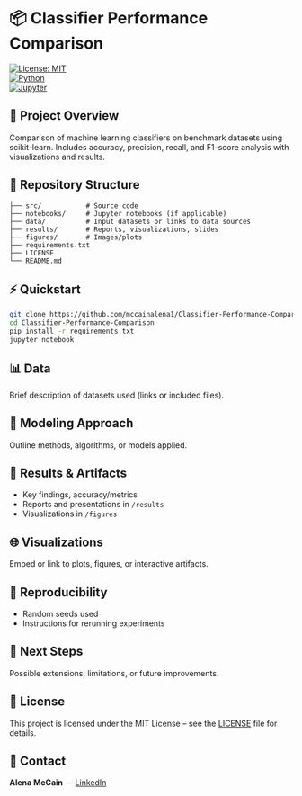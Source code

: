 # 📦 Classifier Performance Comparison

[![License: MIT](https://img.shields.io/badge/License-MIT-yellow.svg)](LICENSE)  
[![Python](https://img.shields.io/badge/Python-3.8+-blue)]()  
[![Jupyter](https://img.shields.io/badge/Notebook-Jupyter-orange)]()  

## 📖 Project Overview  
Comparison of machine learning classifiers on benchmark datasets using scikit-learn. Includes accuracy, precision, recall, and F1-score analysis with visualizations and results.

## 📂 Repository Structure  
```
├── src/           # Source code  
├── notebooks/     # Jupyter notebooks (if applicable)  
├── data/          # Input datasets or links to data sources  
├── results/       # Reports, visualizations, slides  
├── figures/       # Images/plots  
├── requirements.txt  
├── LICENSE  
└── README.md  
```  

## ⚡ Quickstart  
```bash
git clone https://github.com/mccainalena1/Classifier-Performance-Comparison.git
cd Classifier-Performance-Comparison
pip install -r requirements.txt
jupyter notebook
```

## 📊 Data  
Brief description of datasets used (links or included files).  

## 🧠 Modeling Approach  
Outline methods, algorithms, or models applied.  

## 🎯 Results & Artifacts  
- Key findings, accuracy/metrics  
- Reports and presentations in `/results`  
- Visualizations in `/figures`  

## 🌐 Visualizations  
Embed or link to plots, figures, or interactive artifacts.  

## 🔁 Reproducibility  
- Random seeds used  
- Instructions for rerunning experiments  

## 🚀 Next Steps  
Possible extensions, limitations, or future improvements.  

## 📜 License  
This project is licensed under the MIT License – see the [LICENSE](LICENSE) file for details.  

## 👤 Contact  
**Alena McCain** — [LinkedIn](https://www.linkedin.com/in/alena-mccain-815a09136)  
